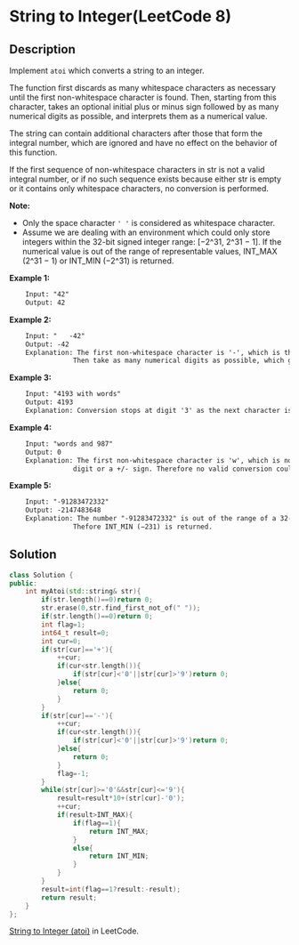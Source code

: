 # String to Integer(LeetCode 8)  
## Description
Implement `atoi` which converts a string to an integer.

The function first discards as many whitespace characters as necessary until the first non-whitespace character is found. Then, starting from this character, takes an optional initial plus or minus sign followed by as many numerical digits as possible, and interprets them as a numerical value.

The string can contain additional characters after those that form the integral number, which are ignored and have no effect on the behavior of this function.

If the first sequence of non-whitespace characters in str is not a valid integral number, or if no such sequence exists because either str is empty or it contains only whitespace characters, no conversion is performed.

__Note:__
* Only the space character `' '` is considered as whitespace character.
* Assume we are dealing with an environment which could only store integers within the 32-bit signed integer range: [−2^31,  2^31 − 1]. If the numerical value is out of the range of representable values, INT_MAX (2^31 − 1) or INT_MIN (−2^31) is returned.

__Example 1:__  
```txt
    Input: "42"
    Output: 42
```
__Example 2:__
```txt
    Input: "   -42"
    Output: -42
    Explanation: The first non-whitespace character is '-', which is the minus sign.
                Then take as many numerical digits as possible, which gets 42.
``` 
__Example 3:__
```txt
    Input: "4193 with words"
    Output: 4193
    Explanation: Conversion stops at digit '3' as the next character is not a numerical digit.
``` 
__Example 4:__
```txt
    Input: "words and 987"
    Output: 0
    Explanation: The first non-whitespace character is 'w', which is not a numerical 
                digit or a +/- sign. Therefore no valid conversion could be performed.
``` 
__Example 5:__
```txt
    Input: "-91283472332"
    Output: -2147483648
    Explanation: The number "-91283472332" is out of the range of a 32-bit signed integer.
                Thefore INT_MIN (−231) is returned.
``` 
## Solution
```cpp
class Solution {
public:
    int myAtoi(std::string& str){
        if(str.length()==0)return 0;
        str.erase(0,str.find_first_not_of(" "));
        if(str.length()==0)return 0;
        int flag=1;
        int64_t result=0;
        int cur=0;
        if(str[cur]=='+'){
            ++cur;
            if(cur<str.length()){
                if(str[cur]<'0'||str[cur]>'9')return 0;
            }else{
                return 0;
            }
        }
        if(str[cur]=='-'){
            ++cur;
            if(cur<str.length()){
                if(str[cur]<'0'||str[cur]>'9')return 0;
            }else{
                return 0;
            }
            flag=-1;
        }
        while(str[cur]>='0'&&str[cur]<='9'){
            result=result*10+(str[cur]-'0');
            ++cur;
            if(result>INT_MAX){
                if(flag==1){
                    return INT_MAX;
                }
                else{
                    return INT_MIN;
                }
            }
        }
        result=int(flag==1?result:-result);
        return result;
    }
};
```


[String to Integer (atoi)](https://leetcode.com/problems/string-to-integer-atoi/) in LeetCode.